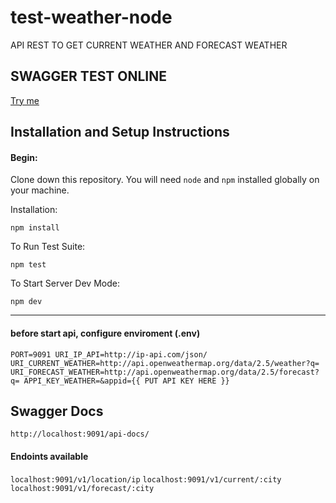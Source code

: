 # test-weather-node

API REST TO GET CURRENT WEATHER AND FORECAST WEATHER

## SWAGGER TEST ONLINE 
[Try me](https://wather-adalbeca.herokuapp.com/api-docs "API IN HEROKU")


## Installation and Setup Instructions

#### Begin:  

Clone down this repository. You will need `node` and `npm` installed globally on your machine.  

Installation:

`npm install`  

To Run Test Suite:  

`npm test`  

To Start Server Dev Mode:

`npm dev`  

---
#### before start api, configure enviroment (.env)
`PORT=9091
URI_IP_API=http://ip-api.com/json/
URI_CURRENT_WEATHER=http://api.openweathermap.org/data/2.5/weather?q=
URI_FORECAST_WEATHER=http://api.openweathermap.org/data/2.5/forecast?q=
APPI_KEY_WEATHER=&appid={{ PUT API KEY HERE }}`


## Swagger Docs
`http://localhost:9091/api-docs/`

####  Endoints available
`localhost:9091/v1/location/ip` 
`localhost:9091/v1/current/:city` 
`localhost:9091/v1/forecast/:city`
